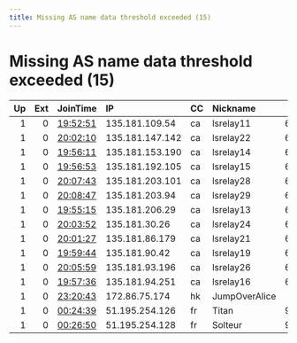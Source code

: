 ```yaml
---
title: Missing AS name data threshold exceeded (15)
---
```


# Missing AS name data threshold exceeded (15)

|   Up |   Ext | JoinTime                                                                                            | IP              | CC   | Nickname      |   ORp |   Dirp | Version   | Contact                   | OS    |   eFamMembers |
|-----:|------:|:----------------------------------------------------------------------------------------------------|:----------------|:-----|:--------------|------:|-------:|:----------|:--------------------------|:------|--------------:|
|    1 |     0 | [19:52:51](https://metrics.torproject.org/rs.html#details/36A2C0D35FBBF561CD588C1A91FD508E27C8A2DB) | 135.181.109.54  | ca   | lsrelay11     |  6080 |      0 | 0.4.5.7   | nomail@notexisting.net    | Linux |            30 |
|    1 |     0 | [20:02:10](https://metrics.torproject.org/rs.html#details/7ACDE25A80464A287CD62350F669695D9AE63BF6) | 135.181.147.142 | ca   | lsrelay22     |  6080 |      0 | 0.4.5.7   | nomail@notexisting.net    | Linux |            30 |
|    1 |     0 | [19:56:11](https://metrics.torproject.org/rs.html#details/D20B14033137C8820080044149F4CDF3AB7D7D6B) | 135.181.153.190 | ca   | lsrelay14     |  6080 |      0 | 0.4.5.7   | nomail@notexisting.net    | Linux |            30 |
|    1 |     0 | [19:56:53](https://metrics.torproject.org/rs.html#details/26A562EBC155147494AC9C18272AFC2F4E05E313) | 135.181.192.105 | ca   | lsrelay15     |  6080 |      0 | 0.4.5.7   | nomail@notexisting.net    | Linux |            30 |
|    1 |     0 | [20:07:43](https://metrics.torproject.org/rs.html#details/F92E424B8D5B91C4AA1DE84E1E37712B063A6041) | 135.181.203.101 | ca   | lsrelay28     |  6080 |      0 | 0.4.5.7   | nomail@notexisting.net    | Linux |            30 |
|    1 |     0 | [20:08:47](https://metrics.torproject.org/rs.html#details/A3F7C1E82FABB5A4FCEE5CB4F2EC68DC4CAC39D6) | 135.181.203.94  | ca   | lsrelay29     |  6080 |      0 | 0.4.5.7   | nomail@notexisting.net    | Linux |            30 |
|    1 |     0 | [19:55:15](https://metrics.torproject.org/rs.html#details/116C8DBE57ED44ED79277C55B3454C872B3AC706) | 135.181.206.29  | ca   | lsrelay13     |  6080 |      0 | 0.4.5.7   | nomail@notexisting.net    | Linux |            30 |
|    1 |     0 | [20:03:52](https://metrics.torproject.org/rs.html#details/9FE4F774CB39F12AA6EE7B85E260DE5CBFB64802) | 135.181.30.26   | ca   | lsrelay24     |  6080 |      0 | 0.4.5.7   | nomail@notexisting.net    | Linux |            30 |
|    1 |     0 | [20:01:27](https://metrics.torproject.org/rs.html#details/777C38C188422CE13DC73B0D707C23121AE7654F) | 135.181.86.179  | ca   | lsrelay21     |  6080 |      0 | 0.4.5.7   | nomail@notexisting.net    | Linux |            30 |
|    1 |     0 | [19:59:44](https://metrics.torproject.org/rs.html#details/A2183093F7DD912DD8FF8ACE3103CDE896C9133E) | 135.181.90.42   | ca   | lsrelay19     |  6080 |      0 | 0.4.5.7   | nomail@notexisting.net    | Linux |            30 |
|    1 |     0 | [20:05:59](https://metrics.torproject.org/rs.html#details/19BA68689631B678844943FFAD923A4BEAE74A91) | 135.181.93.196  | ca   | lsrelay26     |  6080 |      0 | 0.4.5.7   | nomail@notexisting.net    | Linux |            30 |
|    1 |     0 | [19:57:36](https://metrics.torproject.org/rs.html#details/61FD2054542DFAFE71C36E6108BCF90018133329) | 135.181.94.251  | ca   | lsrelay16     |  6080 |      0 | 0.4.5.7   | nomail@notexisting.net    | Linux |            30 |
|    1 |     0 | [23:20:43](https://metrics.torproject.org/rs.html#details/101EEFBFCEC4869BA96C0E6AD2B6BBE696D98477) | 172.86.75.174   | hk   | JumpOverAlice |   443 |      0 | 0.3.5.14  | GoHardorGoHome@protonmail | Linux |             1 |
|    1 |     0 | [00:24:39](https://metrics.torproject.org/rs.html#details/CA990A49E837FFF7B97C09E642892C37D90790D4) | 51.195.254.126  | fr   | Titan         |  9001 |   9030 | 0.4.5.7   | relays@markdmurray.com    | Linux |             4 |
|    1 |     0 | [00:26:50](https://metrics.torproject.org/rs.html#details/ABECCD7F49398E9B1042943A30ED65D30216E6E3) | 51.195.254.128  | fr   | Solteur       |  9001 |   9030 | 0.4.5.7   | relays@markdmurray.com    | Linux |             4 |
